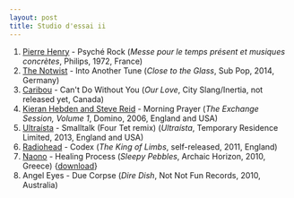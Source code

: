 ```yaml
---
layout: post
title: Studio d'essai ii
---
```


1. [Pierre Henry](http://musicbrainz.org/artist/24e0aaa1-7961-4ab8-865e-e736226e41c9) - Psyché Rock (_Messe pour le temps présent et musiques concrètes_, Philips, 1972, France)
2. [The Notwist](http://musicbrainz.org/artist/f180cec2-9421-4417-a841-c7372090d13d) - Into Another Tune (_Close to the Glass_, Sub Pop, 2014, Germany)
3. [Caribou](http://musicbrainz.org/artist/735e3514-a8ae-401f-af3b-6300df1b8d2c) - Can't Do Without You (_Our Love_, City Slang/Inertia, not released yet, Canada)
4. [Kieran Hebden and Steve Reid](http://musicbrainz.org/artist/acef318f-bdd4-485d-b7e9-313e58e646fa) - Morning Prayer (_The Exchange Session, Volume 1_, Domino, 2006, England and USA)
5. [Ultraísta](http://musicbrainz.org/artist/fe4a653a-dc81-4422-b3f0-60ecb9107eeb) - Smalltalk (Four Tet remix) (_Ultraísta_, Temporary Residence Limited, 2013, England and USA)
6. [Radiohead](http://musicbrainz.org/artist/a74b1b7f-71a5-4011-9441-d0b5e4122711) - Codex (_The King of Limbs_, self-released, 2011, England)
7. [Naono](http://musicbrainz.org/artist/21b20dcd-b6b4-4d53-96e0-9c3f97c5670e) - Healing Process (_Sleepy Pebbles_, Archaic Horizon, 2010, Greece) {[download](https://archive.org/details/AH038_naono_-_Sleepy_Pebbles)}
8. Angel Eyes - Due Corpse (_Dire Dish_, Not Not Fun Records, 2010, Australia)
